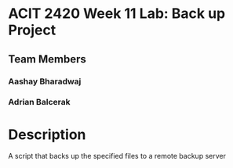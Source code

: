 # ACIT 2420 Week 11 Lab: Back up Project

## Team Members 

### Aashay Bharadwaj
### Adrian Balcerak

# Description 
A script that backs up the specified files to a remote backup server

